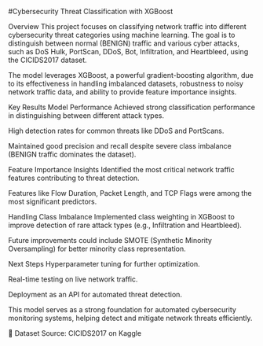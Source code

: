 #Cybersecurity Threat Classification with XGBoost

Overview
This project focuses on classifying network traffic into different cybersecurity threat categories using machine learning. The goal is to distinguish between normal (BENIGN) traffic and various cyber attacks, such as DoS Hulk, PortScan, DDoS, Bot, Infiltration, and Heartbleed, using the CICIDS2017 dataset.

The model leverages XGBoost, a powerful gradient-boosting algorithm, due to its effectiveness in handling imbalanced datasets, robustness to noisy network traffic data, and ability to provide feature importance insights.

Key Results
Model Performance
Achieved strong classification performance in distinguishing between different attack types.

High detection rates for common threats like DDoS and PortScans.

Maintained good precision and recall despite severe class imbalance (BENIGN traffic dominates the dataset).

Feature Importance Insights
Identified the most critical network traffic features contributing to threat detection.

Features like Flow Duration, Packet Length, and TCP Flags were among the most significant predictors.

Handling Class Imbalance
Implemented class weighting in XGBoost to improve detection of rare attack types (e.g., Infiltration and Heartbleed).

Future improvements could include SMOTE (Synthetic Minority Oversampling) for better minority class representation.

Next Steps
Hyperparameter tuning for further optimization.

Real-time testing on live network traffic.

Deployment as an API for automated threat detection.

This model serves as a strong foundation for automated cybersecurity monitoring systems, helping detect and mitigate network threats efficiently.

🔗 Dataset Source: CICIDS2017 on Kaggle
